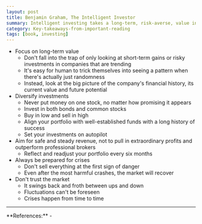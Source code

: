 ```yaml
---
layout: post
title: Benjamin Graham, The Intelligent Investor
summary: Intelligent investing takes a long-term, risk-averse, value investing approach to the stock market
category: Key-takeaways-from-important-reading
tags: [book, investing]
---
```


- Focus on long-term value
  - Don't fall into the trap of only looking at short-term gains or risky investments in companies that are trending
  - It's easy for human to trick themselves into seeing a pattern when there's actually just randomness
  - Instead, look at the big picture of the company's financial history, its current value and future potential
- Diversify investments
  - Never put money on one stock, no matter how promising it appears
  - Invest in both bonds and common stocks
  - Buy in low and sell in high
  - Align your portfolio with well-established funds with a long history of success
  - Set your investments on autopilot
- Aim for safe and steady revenue, not to pull in extraordinary profits and outperform professional brokers
  - Reflect and readjust your portfolio every six months
- Always be prepared for crises
  - Don't sell everything at the first sign of danger
  - Even after the most harmful crashes, the market will recover
- Don't trust the market
  - It swings back and froth between ups and down
  - Fluctuations can't be foreseen
  - Crises happen from time to time

<hr>
**References:**
- <https://www.amazon.com/Intelligent-Investor-Definitive-Investing-Essentials/dp/0060555661>

